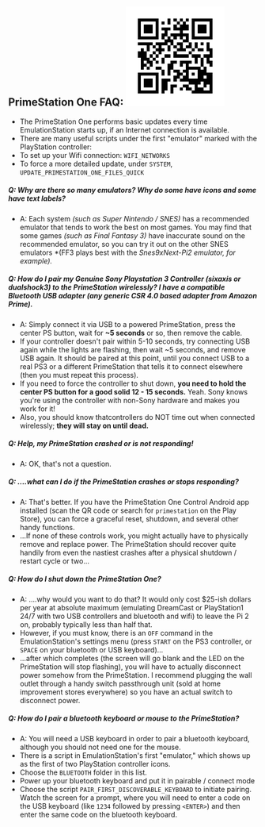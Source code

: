 ## PrimeStation One FAQ: [![QR Code For Play Store](https://raw.githubusercontent.com/free5ty1e/primestationone-control-android/master/app/src/main/res/drawable-nodpi/qrcode.png)](https://play.google.com/store/apps/details?id=com.chrisprime.primestationonecontrol)
* The PrimeStation One performs basic updates every time EmulationStation starts up, if an Internet connection is available.
* There are many useful scripts under the first "emulator" marked with the PlayStation controller:
* To set up your Wifi connection: `WIFI_NETWORKS` 
* To force a more detailed update,  under `SYSTEM`, `UPDATE_PRIMESTATION_ONE_FILES_QUICK` 

##### Q: Why are there so many emulators?  Why do some have icons and some have text labels?
* A: Each system *(such as Super Nintendo / SNES)* has a recommended emulator that tends to work the best on most games.  You may find that some games *(such as Final Fantasy 3)* have inaccurate sound on the recommended emulator, so you can try it out on the other SNES emulators *(FF3 plays best with the *Snes9xNext-Pi2 emulator, for example).*

##### Q: How do I pair my *Genuine Sony Playstation 3 Controller* (sixaxis or dualshock3) to the PrimeStation wirelessly?  I have a compatible Bluetooth USB adapter *(any generic CSR 4.0 based adapter from Amazon Prime).*
* A: Simply connect it via USB to a powered PrimeStation, press the center PS button, wait for **~5 seconds** or so, then remove the cable.  
* If your controller doesn't pair within 5-10 seconds, try connecting USB again while the lights are flashing, then wait ~5 seconds, and remove USB again.  It should be paired at this point, until you connect USB to a real PS3 or a different PrimeStation that tells it to connect elsewhere (then you must repeat this process).
* If you need to force the controller to shut down, **you need to hold the center PS button for a good solid 12 - 15 seconds.**  Yeah.  Sony knows you're using the controller with non-Sony hardware and makes you work for it!
* Also, you should know thatcontrollers do NOT time out when connected wirelessly; **they will stay on until dead.**

##### Q: Help, my PrimeStation crashed or is not responding!
* A: OK, that's not a question.

##### Q: ....what can I do if the PrimeStation crashes or stops responding?
* A: That's better.  If you have the PrimeStation One Control Android app installed (scan the QR code or search for `primestation` on the Play Store), you can force a graceful reset, shutdown, and several other handy functions.  
* ...If none of these controls work, you might actually have to physically remove and replace power.  The PrimeStation should recover quite handily from even the nastiest crashes after a physical shutdown / restart cycle or two...

##### Q: How do I shut down the PrimeStation One?
* A: ....why would you want to do that?  It would only cost $25-ish dollars per year at absolute maximum (emulating DreamCast or PlayStation1 24/7 with two USB controllers and bluetooth and wifi) to leave the Pi 2 on, probably typically less than half that.
* However, if you must know, there is an `OFF` command in the EmulationStation's settings menu (press `START` on the PS3 controller, or `SPACE` on your bluetooth or USB keyboard)...
* ...after which completes (the screen will go blank and the LED on the PrimeStation will stop flashing), you will have to actually disconnect power somehow from the PrimeStation.  I recommend plugging the wall outlet through a handy switch passthrough unit (sold at home improvement stores everywhere) so you have an actual switch to disconnect power.  

##### Q: How do I pair a bluetooth keyboard or mouse to the PrimeStation? 
* A: You will need a USB keyboard in order to pair a bluetooth keyboard, although you should not need one for the mouse.  
* There is a script in EmulationStation's first "emulator," which shows up as the first of two PlayStation controller icons.  
* Choose the `BLUETOOTH` folder in this list.
* Power up your bluetooth keyboard and put it in pairable / connect mode
* Choose the script `PAIR_FIRST_DISCOVERABLE_KEYBOARD` to initiate pairing.  Watch the screen for a prompt, where you will need to enter a code on the USB keyboard (like `1234` followed by pressing `<ENTER>`) and then enter the same code on the bluetooth keyboard.
